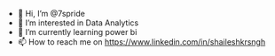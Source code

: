 - 👋 Hi, I’m @7spride
- 👀 I’m interested in Data Analytics
- 🌱 I’m currently learning power bi
- 📫 How to reach me on https://www.linkedin.com/in/shaileshkrsngh

<!---
7spride/7spride is a ✨ special ✨ repository because its `README.md` (this file) appears on your GitHub profile.
You can click the Preview link to take a look at your changes.
--->
